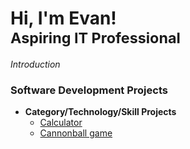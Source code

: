 <h1>
  Hi, I'm Evan!<br>
  <sub>
    Aspiring IT Professional
  </sub>
</h1>

_Introduction_<br>

### Software Development Projects

- **Category/Technology/Skill Projects**
  - [Calculator](https://github.com/evanrodriguezejr2/calculator)
  - [Cannonball game](https://github.com/evanrodriguezejr2/cannonball_game)
 
